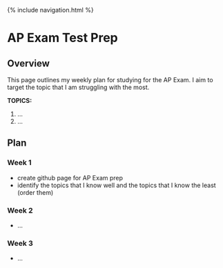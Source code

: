{% include navigation.html %}

# AP Exam Test Prep

## Overview
This page outlines my weekly plan for studying for the AP Exam. I aim to target the topic that I am struggling with the most.

**TOPICS:**
1. ...
2. ...

## Plan
### Week 1
* create github page for AP Exam prep
* identify the topics that I know well and the topics that I know the least (order them)
### Week 2
* ...
### Week 3
* ...
